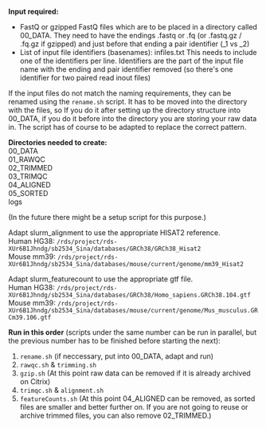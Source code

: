 __Input required:__
*   FastQ or gzipped FastQ files which are to be placed in a directory called 00_DATA. They need to have the endings .fastq or .fq (or .fastq.gz / .fq.gz if gzipped) and just before that ending a pair identifier (_1 vs _2)
*   List of input file identifiers (basenames): infiles.txt This needs to include one of the identifiers per line. Identifiers are the part of the input file name with the ending and pair identifier removed (so there's one identifier for two paired read inout files)
  
If the input files do not match the naming requirements, they can be renamed using the ```rename.sh``` script. It has to be moved into the directory with the files, so If you do it after setting up the directory structure into 00_DATA, if you do it before into the directory you are storing your raw data in.
The script has of course to be adapted to replace the correct pattern.

__Directories needed to create:__  
00_DATA  
01_RAWQC  
02_TRIMMED  
03_TRIMQC  
04_ALIGNED  
05_SORTED  
logs  


(In the future there might be a setup script for this purpose.)

Adapt slurm_alignment to use the appropriate HISAT2 reference.  
Human HG38: ```/rds/project/rds-XUr6B1Jhndg/sb2534_Sina/databases/GRCh38/GRCh38_Hisat2```  
Mouse mm39: ```/rds/project/rds-XUr6B1Jhndg/sb2534_Sina/databases/mouse/current/genome/mm39_Hisat2```  

Adapt slurm_featurecount to use the appropriate gtf file.  
Human HG38: ```/rds/project/rds-XUr6B1Jhndg/sb2534_Sina/databases/GRCh38/Homo_sapiens.GRCh38.104.gtf```  
Mouse mm39: ```/rds/project/rds-XUr6B1Jhndg/sb2534_Sina/databases/mouse/current/genome/Mus_musculus.GRCm39.106.gtf```  

__Run in this order__ (scripts under the same number can be run in parallel, but the previous number has to be finished before starting the next):
1) ```rename.sh``` (if neccessary, put into 00_DATA, adapt and run)
2) ```rawqc.sh``` & ```trimming.sh```
3) ```gzip.sh``` (At this point raw data can be removed if it is already archived on Citrix)
4) ```trimqc.sh``` & ```alignment.sh```
5) ```featureCounts.sh``` (At this point 04_ALIGNED can be removed, as sorted files are smaller and better further on. If you are not going to reuse or archive trimmed files, you can also remove 02_TRIMMED.)
